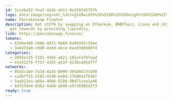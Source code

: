 ```yaml
---
id: 1ccebe52-7eaf-4a2b-ab11-9cd19245757b
logo: data:image/svg+xml,%3Csvg%20width%3D%2280%22%20height%3D%2280%22%20viewBox%3D%220%200%2080%2080%22%20fill%3D%22none%22%20xmlns%3D%22http%3A%2F%2Fwww.w3.org%2F2000%2Fsvg%22%3E%0A%3Cg%20clip-path%3D%22url(%23clip0_3548_141)%22%3E%0A%3Cg%20opacity%3D%220.6%22%20filter%3D%22url(%23filter0_f_3548_141)%22%3E%0A%3Cpath%20fill-rule%3D%22evenodd%22%20clip-rule%3D%22evenodd%22%20d%3D%22M45.9521%2061.1411C38.8499%2061.1357%2033.1286%2059.4314%2029.1313%2056.3703C25.086%2053.2725%2022.9399%2048.8762%2022.9399%2043.9015C22.9399%2039.1084%2025.0812%2035.6522%2027.5041%2033.3158C29.403%2031.4851%2031.4983%2030.3126%2032.9573%2029.638C32.6274%2028.6254%2032.2157%2027.2999%2031.8474%2025.9307C31.3547%2024.0987%2030.8713%2021.9489%2030.8713%2020.3738C30.8713%2018.5095%2031.2776%2016.6369%2032.3736%2015.182C33.5317%2013.6448%2035.2752%2012.8213%2037.3723%2012.8213C39.0114%2012.8213%2040.4031%2013.4293%2041.4923%2014.4781C42.5336%2015.4805%2043.227%2016.812%2043.7055%2018.2C44.5463%2020.6388%2044.8738%2023.7028%2044.9655%2026.7608H46.9744C47.0664%2023.7028%2047.3936%2020.6388%2048.2347%2018.2C48.7132%2016.812%2049.4061%2015.4807%2050.4477%2014.4781C51.5371%2013.4295%2052.9285%2012.8213%2054.5676%2012.8213C56.665%2012.8213%2058.4082%2013.6448%2059.5663%2015.182C60.6623%2016.6369%2061.0689%2018.5095%2061.0689%2020.3738C61.0689%2021.9489%2060.5852%2024.0987%2060.0925%2025.9307C59.7242%2027.2999%2059.3125%2028.6254%2058.9826%2029.638C60.4417%2030.3126%2062.5372%2031.4851%2064.4358%2033.3161C66.8588%2035.6522%2069%2039.1084%2069%2043.9015C69%2048.8762%2066.8542%2053.2725%2062.8087%2056.3703C58.8114%2059.4314%2053.0901%2061.1357%2045.9879%2061.1411H45.9521Z%22%20fill%3D%22%23633001%22%2F%3E%0A%3Cpath%20d%3D%22M37.372%2014.5945C34.3005%2014.5945%2032.8864%2016.9097%2032.8864%2020.1112C32.8864%2022.656%2034.5294%2027.7525%2035.2033%2029.7366C35.3551%2030.183%2035.1167%2030.6718%2034.6822%2030.8448C32.2203%2031.8255%2024.9551%2035.416%2024.9551%2043.6391C24.9551%2052.3011%2032.3383%2058.8323%2045.9537%2058.8427L45.9698%2058.8425L45.9861%2058.8427C59.6013%2058.8323%2066.9845%2052.3011%2066.9845%2043.6391C66.9845%2035.416%2059.7193%2031.8255%2057.2574%2030.8448C56.8229%2030.672%2056.5847%2030.183%2056.7362%2029.7366C57.4104%2027.7528%2059.0534%2022.656%2059.0534%2020.1112C59.0534%2016.9094%2057.6394%2014.5945%2054.5675%2014.5945C50.1459%2014.5945%2049.0436%2020.9218%2048.965%2027.7129C48.9599%2028.1661%2048.5969%2028.534%2048.1482%2028.534H43.7916C43.3427%2028.534%2042.98%2028.1661%2042.9746%2027.7129C42.896%2020.9218%2041.7939%2014.5945%2037.372%2014.5945Z%22%20fill%3D%22%23D1884F%22%2F%3E%0A%3Cpath%20d%3D%22M45.9861%2056.0679C35.9824%2056.0679%2024.9724%2050.6582%2024.9551%2043.6555V43.6881C24.9551%2052.3571%2032.35%2058.8918%2045.9861%2058.8918C59.6222%2058.8918%2067.0171%2052.3571%2067.0171%2043.6881V43.6555C66.9998%2050.6582%2055.9898%2056.0679%2045.9861%2056.0679Z%22%20fill%3D%22%23FEDC90%22%2F%3E%0A%3Cpath%20d%3D%22M40.4278%2041.5046C40.4278%2043.8689%2039.3218%2045.1002%2037.9574%2045.1002C36.593%2045.1002%2035.487%2043.8689%2035.487%2041.5046C35.487%2039.1402%2036.593%2037.9089%2037.9574%2037.9089C39.3218%2037.9089%2040.4278%2039.1402%2040.4278%2041.5046ZM56.4854%2041.5046C56.4854%2043.8689%2055.3794%2045.1002%2054.015%2045.1002C52.6506%2045.1002%2051.5446%2043.8689%2051.5446%2041.5046C51.5446%2039.1402%2052.6506%2037.9089%2054.015%2037.9089C55.3794%2037.9089%2056.4854%2039.1402%2056.4854%2041.5046Z%22%20fill%3D%22%23633001%22%2F%3E%0A%3C%2Fg%3E%0A%3Cpath%20fill-rule%3D%22evenodd%22%20clip-rule%3D%22evenodd%22%20d%3D%22M39.9521%2067.1411C32.8499%2067.1357%2027.1286%2065.4314%2023.1313%2062.3703C19.086%2059.2725%2016.9399%2054.8762%2016.9399%2049.9015C16.9399%2045.1084%2019.0812%2041.6522%2021.5041%2039.3158C23.403%2037.4851%2025.4983%2036.3126%2026.9573%2035.638C26.6274%2034.6254%2026.2157%2033.2999%2025.8474%2031.9307C25.3547%2030.0987%2024.8713%2027.9489%2024.8713%2026.3738C24.8713%2024.5095%2025.2776%2022.6369%2026.3736%2021.182C27.5317%2019.6448%2029.2752%2018.8213%2031.3723%2018.8213C33.0114%2018.8213%2034.4031%2019.4293%2035.4923%2020.4781C36.5336%2021.4805%2037.227%2022.812%2037.7055%2024.2C38.5463%2026.6388%2038.8738%2029.7028%2038.9655%2032.7608H40.9744C41.0664%2029.7028%2041.3936%2026.6388%2042.2347%2024.2C42.7132%2022.812%2043.4061%2021.4807%2044.4477%2020.4781C45.5371%2019.4295%2046.9285%2018.8213%2048.5676%2018.8213C50.665%2018.8213%2052.4082%2019.6448%2053.5663%2021.182C54.6623%2022.6369%2055.0689%2024.5095%2055.0689%2026.3738C55.0689%2027.9489%2054.5852%2030.0987%2054.0925%2031.9307C53.7242%2033.2999%2053.3125%2034.6254%2052.9826%2035.638C54.4417%2036.3126%2056.5372%2037.4851%2058.4358%2039.3161C60.8588%2041.6522%2063%2045.1084%2063%2049.9015C63%2054.8762%2060.8542%2059.2725%2056.8087%2062.3703C52.8114%2065.4314%2047.0901%2067.1357%2039.9879%2067.1411H39.9521Z%22%20fill%3D%22%23633001%22%2F%3E%0A%3Cpath%20d%3D%22M31.372%2020.5945C28.3005%2020.5945%2026.8864%2022.9097%2026.8864%2026.1112C26.8864%2028.656%2028.5294%2033.7525%2029.2033%2035.7366C29.3551%2036.183%2029.1167%2036.6718%2028.6822%2036.8448C26.2203%2037.8255%2018.9551%2041.416%2018.9551%2049.6391C18.9551%2058.3011%2026.3383%2064.8323%2039.9537%2064.8427L39.9698%2064.8425L39.9861%2064.8427C53.6013%2064.8323%2060.9845%2058.3011%2060.9845%2049.6391C60.9845%2041.416%2053.7193%2037.8255%2051.2574%2036.8448C50.8229%2036.672%2050.5847%2036.183%2050.7362%2035.7366C51.4104%2033.7528%2053.0534%2028.656%2053.0534%2026.1112C53.0534%2022.9094%2051.6394%2020.5945%2048.5675%2020.5945C44.1459%2020.5945%2043.0436%2026.9218%2042.965%2033.7129C42.9599%2034.1661%2042.5969%2034.534%2042.1482%2034.534H37.7916C37.3427%2034.534%2036.98%2034.1661%2036.9746%2033.7129C36.896%2026.9218%2035.7939%2020.5945%2031.372%2020.5945Z%22%20fill%3D%22%23D1884F%22%2F%3E%0A%3Cpath%20d%3D%22M39.9861%2062.0679C29.9824%2062.0679%2018.9724%2056.6582%2018.9551%2049.6555V49.6881C18.9551%2058.3571%2026.35%2064.8918%2039.9861%2064.8918C53.6222%2064.8918%2061.0171%2058.3571%2061.0171%2049.6881V49.6555C60.9998%2056.6582%2049.9898%2062.0679%2039.9861%2062.0679Z%22%20fill%3D%22%23FEDC90%22%2F%3E%0A%3Cpath%20d%3D%22M34.4278%2047.5046C34.4278%2049.8689%2033.3218%2051.1002%2031.9574%2051.1002C30.593%2051.1002%2029.487%2049.8689%2029.487%2047.5046C29.487%2045.1402%2030.593%2043.9089%2031.9574%2043.9089C33.3218%2043.9089%2034.4278%2045.1402%2034.4278%2047.5046ZM50.4854%2047.5046C50.4854%2049.8689%2049.3794%2051.1002%2048.015%2051.1002C46.6506%2051.1002%2045.5446%2049.8689%2045.5446%2047.5046C45.5446%2045.1402%2046.6506%2043.9089%2048.015%2043.9089C49.3794%2043.9089%2050.4854%2045.1402%2050.4854%2047.5046Z%22%20fill%3D%22%23633001%22%2F%3E%0A%3C%2Fg%3E%0A%3Cdefs%3E%0A%3Cfilter%20id%3D%22filter0_f_3548_141%22%20x%3D%228.93994%22%20y%3D%22-1.17871%22%20width%3D%2274.0601%22%20height%3D%2276.3198%22%20filterUnits%3D%22userSpaceOnUse%22%20color-interpolation-filters%3D%22sRGB%22%3E%0A%3CfeFlood%20flood-opacity%3D%220%22%20result%3D%22BackgroundImageFix%22%2F%3E%0A%3CfeBlend%20mode%3D%22normal%22%20in%3D%22SourceGraphic%22%20in2%3D%22BackgroundImageFix%22%20result%3D%22shape%22%2F%3E%0A%3CfeGaussianBlur%20stdDeviation%3D%227%22%20result%3D%22effect1_foregroundBlur_3548_141%22%2F%3E%0A%3C%2Ffilter%3E%0A%3CclipPath%20id%3D%22clip0_3548_141%22%3E%0A%3Crect%20width%3D%2280%22%20height%3D%2280%22%20fill%3D%22white%22%2F%3E%0A%3C%2FclipPath%3E%0A%3C%2Fdefs%3E%0A%3C%2Fsvg%3E%0A
name: Pancakeswap Finance
description: Get stETH by swapping on Ethereum, BNBChain, Linea and zkSync and
  get rewards by providing liquidity.
link: https://pancakeswap.finance/
tokens:
  - 62d6e448-346b-4d71-9688-6a043d5c25ee
  - 3a647da0-c0d8-4ebd-abce-bac0390880f4
categories:
  - 2055e115-f181-4402-a021-181efaf0fead
  - e1e552f6-ff37-4185-a33f-4230cd45d7ff
networks:
  - 85d2c16e-7a34-4a16-8996-304b6673c6d0
  - ca2bff25-2583-4290-be8d-27b00a1f836f
  - 5aab21ea-a68a-4666-8188-98d71cea1a46
  - 6d3159e0-0362-4a60-ab98-e5f16985d2f3
ready: true
---
```

